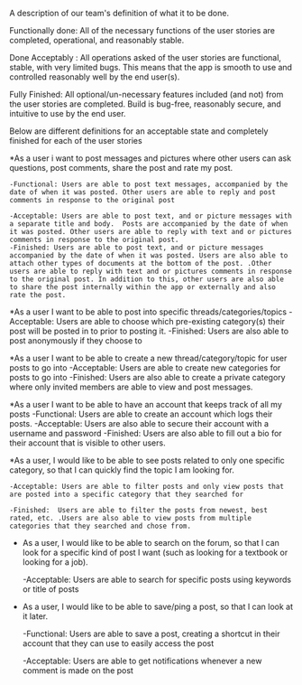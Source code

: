 A description of our team's definition of what it to be done. 

Functionally done: All of the necessary functions of the user stories are completed, operational, and reasonably stable.

Done Acceptably : All operations asked of the user stories are functional, stable, with very limited bugs. This means that the app is smooth to use and controlled reasonably well by the end user(s).

Fully Finished: All optional/un-necessary features included (and not) from the user stories are completed. Build is bug-free, reasonably secure, and intuitive to use by the end user.

Below are different definitions for an acceptable state and completely finished for each of the user stories


*As a user i want to post messages and pictures where other users can ask questions, post comments, share the post and rate my post.

	-Functional: Users are able to post text messages, accompanied by the date of when it was posted. Other users are able to reply and post comments in response to the original post
	
	-Acceptable: Users are able to post text, and or picture messages with a separate title and body.  Posts are accompanied by the date of when it was posted. Other users are able to reply with text and or pictures comments in response to the original post. 
	-Finished: Users are able to post text, and or picture messages accompanied by the date of when it was posted. Users are also able to attach other types of documents at the bottom of the post. .Other users are able to reply with text and or pictures comments in response to the original post. In addition to this, other users are also able to share the post internally within the app or externally and also rate the post. 

*As a user I want to be able to post into specific threads/categories/topics 
	-Acceptable: Users are able to choose which pre-existing category(s) their post will be posted in to prior to posting it. 
	-Finished: Users are also able to post anonymously if they choose to 
	
*As a user I want to be able to create a new thread/category/topic for user posts to go into
	-Acceptable: Users are able to create new categories for posts to go into
	-Finished: Users are also able to create a private category where only invited members are able to view and post messages.

*As a user I want to be able to have an account that keeps track of all my posts 
	-Functional: Users are able to create an account which logs their posts.
	-Acceptable: Users are also able to secure their account with a username and password 
	-Finished: Users are also able to fill out a bio for their account that is visible to other users. 

*As a user, I would like to be able to see posts related to only one specific category, so that I can quickly find the topic I am looking for.

	-Acceptable: Users are able to filter posts and only view posts that are posted into a specific category that they searched for
	
	-Finished:  Users are able to filter the posts from newest, best rated, etc. .Users are also able to view posts from multiple categories that they searched and chose from.

* As a user, I would like to be able to search on the forum, so that I can look for a specific kind of post I want (such as looking for a textbook or looking for a job).

	-Acceptable: Users are able to search for specific posts using keywords or title of posts
	
* As a user, I would like to be able to save/ping a post, so that I can look at it later.

	-Functional: Users are able to save a post, creating a shortcut in their account that they can use to easily access the post
	
	-Acceptable: Users are able to get notifications whenever a new comment is made on the post

